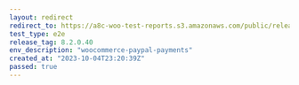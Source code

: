 ```yaml
---
layout: redirect
redirect_to: https://a8c-woo-test-reports.s3.amazonaws.com/public/release/8.2.0.40/woocommerce-paypal-payments/e2e/index.html
test_type: e2e
release_tag: 8.2.0.40
env_description: "woocommerce-paypal-payments"
created_at: "2023-10-04T23:20:39Z"
passed: true
---
```

